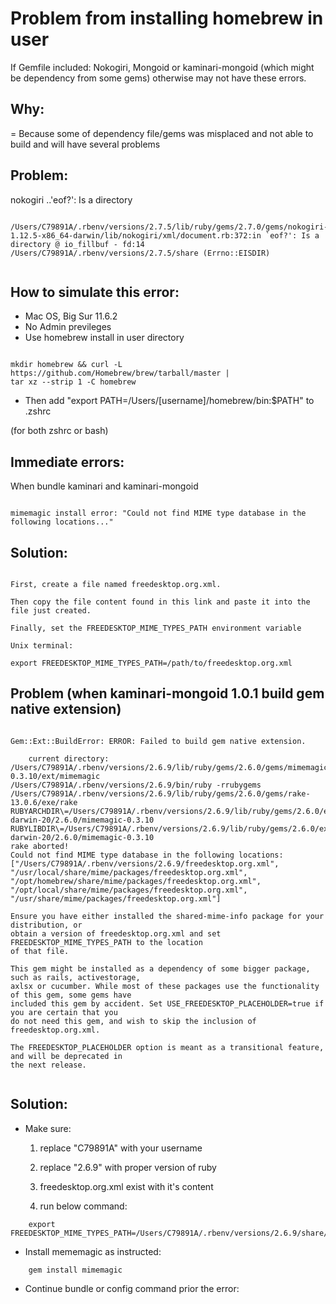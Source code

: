 
# Problem from installing homebrew in user

If Gemfile included: Nokogiri, Mongoid or kaminari-mongoid (which might be dependency from some gems) otherwise may not have these errors.

## Why:

= Because some of dependency file/gems was misplaced and not able to build and will have several problems

## Problem:

nokogiri ..'eof?': Is a directory

```

/Users/C79891A/.rbenv/versions/2.7.5/lib/ruby/gems/2.7.0/gems/nokogiri-1.12.5-x86_64-darwin/lib/nokogiri/xml/document.rb:372:in `eof?': Is a directory @ io_fillbuf - fd:14 /Users/C79891A/.rbenv/versions/2.7.5/share (Errno::EISDIR)


```

## How to simulate this error:

- Mac OS, Big Sur 11.6.2
- No Admin previleges
- Use homebrew install in user directory

```

mkdir homebrew && curl -L https://github.com/Homebrew/brew/tarball/master |
tar xz --strip 1 -C homebrew

```

- Then add "export PATH=/Users/[username]/homebrew/bin:$PATH" to .zshrc

(for both zshrc or bash)


## Immediate errors: 

When bundle kaminari and kaminari-mongoid

```

mimemagic install error: "Could not find MIME type database in the following locations..."

```

## Solution:

```

First, create a file named freedesktop.org.xml.

Then copy the file content found in this link and paste it into the file just created.

Finally, set the FREEDESKTOP_MIME_TYPES_PATH environment variable

Unix terminal:

export FREEDESKTOP_MIME_TYPES_PATH=/path/to/freedesktop.org.xml

```

## Problem (when kaminari-mongoid 1.0.1 build gem native extension)

```

Gem::Ext::BuildError: ERROR: Failed to build gem native extension.

    current directory: /Users/C79891A/.rbenv/versions/2.6.9/lib/ruby/gems/2.6.0/gems/mimemagic-0.3.10/ext/mimemagic
/Users/C79891A/.rbenv/versions/2.6.9/bin/ruby -rrubygems /Users/C79891A/.rbenv/versions/2.6.9/lib/ruby/gems/2.6.0/gems/rake-13.0.6/exe/rake
RUBYARCHDIR\=/Users/C79891A/.rbenv/versions/2.6.9/lib/ruby/gems/2.6.0/extensions/x86_64-darwin-20/2.6.0/mimemagic-0.3.10
RUBYLIBDIR\=/Users/C79891A/.rbenv/versions/2.6.9/lib/ruby/gems/2.6.0/extensions/x86_64-darwin-20/2.6.0/mimemagic-0.3.10
rake aborted!
Could not find MIME type database in the following locations: ["/Users/C79891A/.rbenv/versions/2.6.9/freedesktop.org.xml",
"/usr/local/share/mime/packages/freedesktop.org.xml", "/opt/homebrew/share/mime/packages/freedesktop.org.xml",
"/opt/local/share/mime/packages/freedesktop.org.xml", "/usr/share/mime/packages/freedesktop.org.xml"]

Ensure you have either installed the shared-mime-info package for your distribution, or
obtain a version of freedesktop.org.xml and set FREEDESKTOP_MIME_TYPES_PATH to the location
of that file.

This gem might be installed as a dependency of some bigger package, such as rails, activestorage,
axlsx or cucumber. While most of these packages use the functionality of this gem, some gems have
included this gem by accident. Set USE_FREEDESKTOP_PLACEHOLDER=true if you are certain that you
do not need this gem, and wish to skip the inclusion of freedesktop.org.xml.

The FREEDESKTOP_PLACEHOLDER option is meant as a transitional feature, and will be deprecated in
the next release.


```

## Solution:

- Make sure:

    1. replace "C79891A" with your username

    2. replace "2.6.9" with proper version of ruby

    3. freedesktop.org.xml exist with it's content

    4. run below command:


```
    export FREEDESKTOP_MIME_TYPES_PATH=/Users/C79891A/.rbenv/versions/2.6.9/share/freedesktop.org.xml

```

- Install mememagic as instructed:

```
    gem install mimemagic

```

- Continue bundle or config command prior the error:

